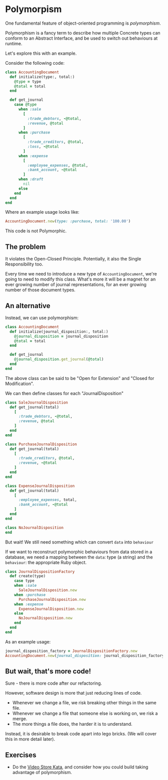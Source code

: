 # Polymorpism

One fundamental feature of object-oriented programming is _polymorphism_.

Polymorphism is a fancy term to describe how multiple Concrete types can conform to an Abstract Interface, and be used to switch out behaviours at runtime.

Let's explore this with an example.

Consider the following code:

```ruby
class AccountingDocument 
  def initialize(type:, total:)
    @type = type
    @total = total
  end

  def get_journal
    case @type
      when :sale
        [
          :trade_debtors, -@total,
          :revenue, @total
        ] 
      when :purchase
        [
          :trade_creditors, @total,
          :loss, -@total
        ]
      when :expense
        [
          :employee_expenses, @total,
          :bank_account, -@total
        ]
      when :draft
        nil
      else
    end
  end
end
```

Where an example usage looks like:

```ruby
AccountingDocument.new(type: :purchase, total: '100.00')
```

This code is not Polymorphic. 


## The problem

It violates the Open-Closed Principle. Potentially, it also the Single Responsibility too.

Every time we need to introduce a new type of `AccountingDocument`, we're going to need to modify this class. 
What's more it will be a magnet for an ever growing number of journal representations, for an ever growing number of those document types.

## An alternative

Instead, we can use polymorphism:

```ruby
class AccountingDocument
  def initialize(journal_disposition:, total:)
    @journal_disposition = journal_disposition
    @total = total
  end

  def get_journal
    @journal_disposition.get_journal(@total)
  end
end
```

The above class can be said to be "Open for Extension" and "Closed for Modification".

We can then define classes for each "JournalDisposition"

```ruby
class SaleJournalDisposition
  def get_journal(total)
    [
      :trade_debtors, -@total,
      :revenue, @total
    ] 
  end
end
```

```ruby
class PurchaseJournalDisposition
  def get_journal(total)
    [
      :trade_creditors, @total,
      :revenue, -@total
    ] 
  end
end
```

```ruby
class ExpenseJournalDisposition
  def get_journal(total)
    [
      :employee_expenses, total,
      :bank_account, -@total
    ]
  end
end
```

```ruby
class NoJournalDisposition
end
```

But wait! We still need something which can convert `data` into `behaviour`

If we want to reconstruct polymorphic behaviours from data stored in a database,
we need a mapping between the `data`: type (a string) and the `behaviour`: the appropriate Ruby object.  

```ruby
class JournalDispositionFactory
  def create(type)
    case type
    when :sale
      SaleJournalDisposition.new
    when :purchase
      PurchaseJournalDisposition.new
    when :expense
      ExpenseJournalDisposition.new
    else
      NoJournalDisposition.new
    end
  end
end
```

As an example usage:

```ruby
journal_disposition_factory = JournalDispositionFactory.new
AccountingDocument.new(journal_disposition: journal_disposition_factory.create(:sale), total: '56.23')
```

## But wait, that's more code!

Sure - there is more code after our refactoring. 

However, software design is more that just reducing lines of code.

* Whenever we change a file, we risk breaking other things in the same file.
* Whenever we change a file that someone else is working on, we risk a merge.
* The more things a file does, the harder it is to understand.

Instead, it is desirable to break code apart into lego bricks. (We will cover this in more detail later).

## Exercises

* Do the [Video Store Kata](./katas/video-store), and consider how you could build taking advantage of polymorphism.


